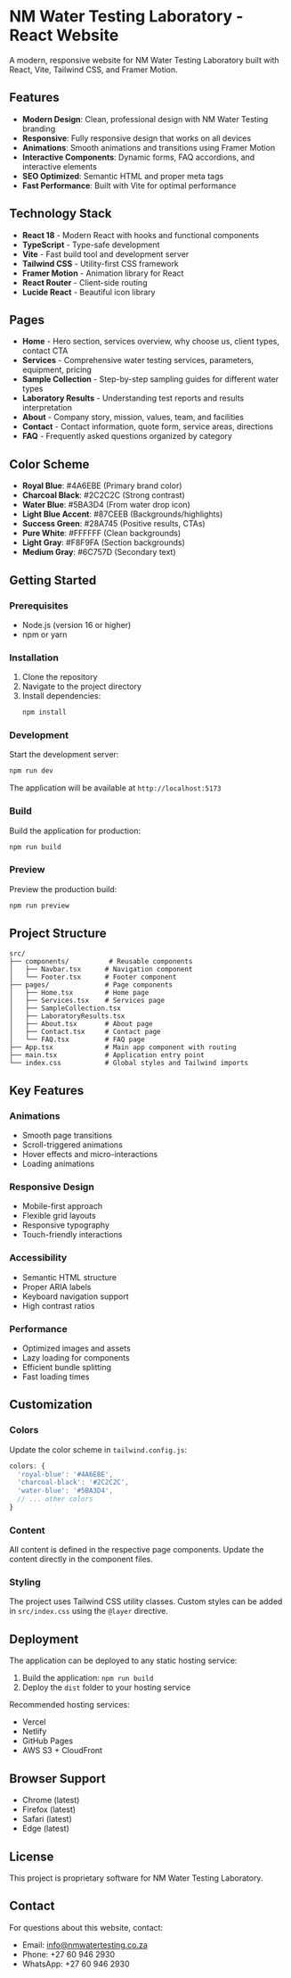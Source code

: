 # NM Water Testing Laboratory - React Website

A modern, responsive website for NM Water Testing Laboratory built with React, Vite, Tailwind CSS, and Framer Motion.

## Features

- **Modern Design**: Clean, professional design with NM Water Testing branding
- **Responsive**: Fully responsive design that works on all devices
- **Animations**: Smooth animations and transitions using Framer Motion
- **Interactive Components**: Dynamic forms, FAQ accordions, and interactive elements
- **SEO Optimized**: Semantic HTML and proper meta tags
- **Fast Performance**: Built with Vite for optimal performance

## Technology Stack

- **React 18** - Modern React with hooks and functional components
- **TypeScript** - Type-safe development
- **Vite** - Fast build tool and development server
- **Tailwind CSS** - Utility-first CSS framework
- **Framer Motion** - Animation library for React
- **React Router** - Client-side routing
- **Lucide React** - Beautiful icon library

## Pages

- **Home** - Hero section, services overview, why choose us, client types, contact CTA
- **Services** - Comprehensive water testing services, parameters, equipment, pricing
- **Sample Collection** - Step-by-step sampling guides for different water types
- **Laboratory Results** - Understanding test reports and results interpretation
- **About** - Company story, mission, values, team, and facilities
- **Contact** - Contact information, quote form, service areas, directions
- **FAQ** - Frequently asked questions organized by category

## Color Scheme

- **Royal Blue**: #4A6EBE (Primary brand color)
- **Charcoal Black**: #2C2C2C (Strong contrast)
- **Water Blue**: #5BA3D4 (From water drop icon)
- **Light Blue Accent**: #87CEEB (Backgrounds/highlights)
- **Success Green**: #28A745 (Positive results, CTAs)
- **Pure White**: #FFFFFF (Clean backgrounds)
- **Light Gray**: #F8F9FA (Section backgrounds)
- **Medium Gray**: #6C757D (Secondary text)

## Getting Started

### Prerequisites

- Node.js (version 16 or higher)
- npm or yarn

### Installation

1. Clone the repository
2. Navigate to the project directory
3. Install dependencies:
   ```bash
   npm install
   ```

### Development

Start the development server:
```bash
npm run dev
```

The application will be available at `http://localhost:5173`

### Build

Build the application for production:
```bash
npm run build
```

### Preview

Preview the production build:
```bash
npm run preview
```

## Project Structure

```
src/
├── components/          # Reusable components
│   ├── Navbar.tsx      # Navigation component
│   └── Footer.tsx      # Footer component
├── pages/              # Page components
│   ├── Home.tsx        # Home page
│   ├── Services.tsx    # Services page
│   ├── SampleCollection.tsx
│   ├── LaboratoryResults.tsx
│   ├── About.tsx       # About page
│   ├── Contact.tsx     # Contact page
│   └── FAQ.tsx         # FAQ page
├── App.tsx             # Main app component with routing
├── main.tsx            # Application entry point
└── index.css           # Global styles and Tailwind imports
```

## Key Features

### Animations
- Smooth page transitions
- Scroll-triggered animations
- Hover effects and micro-interactions
- Loading animations

### Responsive Design
- Mobile-first approach
- Flexible grid layouts
- Responsive typography
- Touch-friendly interactions

### Accessibility
- Semantic HTML structure
- Proper ARIA labels
- Keyboard navigation support
- High contrast ratios

### Performance
- Optimized images and assets
- Lazy loading for components
- Efficient bundle splitting
- Fast loading times

## Customization

### Colors
Update the color scheme in `tailwind.config.js`:

```javascript
colors: {
  'royal-blue': '#4A6EBE',
  'charcoal-black': '#2C2C2C',
  'water-blue': '#5BA3D4',
  // ... other colors
}
```

### Content
All content is defined in the respective page components. Update the content directly in the component files.

### Styling
The project uses Tailwind CSS utility classes. Custom styles can be added in `src/index.css` using the `@layer` directive.

## Deployment

The application can be deployed to any static hosting service:

1. Build the application: `npm run build`
2. Deploy the `dist` folder to your hosting service

Recommended hosting services:
- Vercel
- Netlify
- GitHub Pages
- AWS S3 + CloudFront

## Browser Support

- Chrome (latest)
- Firefox (latest)
- Safari (latest)
- Edge (latest)

## License

This project is proprietary software for NM Water Testing Laboratory.

## Contact

For questions about this website, contact:
- Email: info@nmwatertesting.co.za
- Phone: +27 60 946 2930
- WhatsApp: +27 60 946 2930